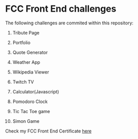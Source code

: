 ﻿# FCC Front End challenges
 
 The following challenges are commited within this repository:
 
 1. Tribute Page
 
 2. Portfolio
 
 3. Quote Generator
 
 4. Weather App
 
 5. Wikipedia Viewer
 
 6. Twitch TV
 
 7. Calculator(Javascript)
 
 8. Pomodoro Clock
 
 9. Tic Tac Toe game
 
 10. Simon Game
 
 
Check my FCC Front End Certificate <a href="https://www.freecodecamp.org/highflyer910/front-end-certification">here</a>
